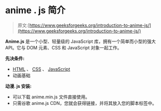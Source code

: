 # anime . js 简介

> 原文:[https://www.geeksforgeeks.org/introduction-to-anime-js/](https://www.geeksforgeeks.org/introduction-to-anime-js/)

**Anime.js** 是一个小型、轻量级的 JavaScript 库，拥有一个简单而小型的强大 API。它与 DOM 元素、CSS 和 JavaScript 对象一起工作。

**先决条件:**

*   [HTML](https://www.geeksforgeeks.org/html-tutorials/) 、 [CSS](https://www.geeksforgeeks.org/css-tutorials/) 、 [JavaScript](https://www.geeksforgeeks.org/javascript-tutorial/)
*   动画基础

**动漫. js 安装:**

*   可以下载 anime.min.js 文件直接使用。
*   只需谷歌 anime.js CDN，您就会获得链接，并将其放入您的脚本标签中。